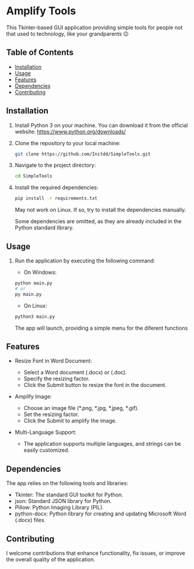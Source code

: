 # Amplify Tools

This Tkinter-based GUI application providing simple tools for
people not that used to technology, like your grandparents 😉


## Table of Contents

- [Installation](#installation)
- [Usage](#usage)
- [Features](#features)
- [Dependencies](#dependencies)
- [Contributing](#contributing)

## Installation

1. Install Python 3 on your machine. You can download it from the official website:
    https://www.python.org/downloads/

3. Clone the repository to your local machine:

    ```bash
    git clone https://github.com/Initdd/SimpleTools.git
    ```

4. Navigate to the project directory:

    ```bash
    cd SimpleTools
    ```

5. Install the required dependencies:

    ```bash
    pip install -r requirements.txt
    ```
    May not work on Linux. If so, try to install the dependencies manually.

    Some dependencies are omitted, as they are already included in the Python standard library.


## Usage

1. Run the application by executing the following command:

    * On Windows:

    ```bash
    python main.py 
    # or
    py main.py
    ```

    * On Linux:
    
    ```bash
    python3 main.py
    ```

    The app will launch, providing a simple menu for the diferent functions

## Features

* Resize Font in Word Document:  
    - Select a Word document (.docx) or (.doc).
    - Specify the resizing factor.
    - Click the Submit button to resize the font in the document.

* Amplify Image:  
    - Choose an image file (*.png, *.jpg, *.jpeg, *.gif).
    - Set the resizing factor.  
    - Click the Submit to amplify the image.

* Multi-Language Support:  
    - The application supports multiple languages, and strings can be easily customized.

## Dependencies

The app relies on the following tools and libraries:

* Tkinter: The standard GUI toolkit for Python.
* json: Standard JSON library for Python.
* Pillow: Python Imaging Library (PIL).
* python-docx: Python library for creating and updating Microsoft Word (.docx) files.

## Contributing

I welcome contributions that enhance functionality, fix issues, or improve the overall quality of the application.

